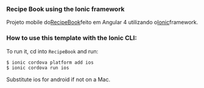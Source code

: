 ###  Recipe Book using the Ionic framework
Projeto mobile do[RecipeBook](https://github.com/shed0n/AngularProject)feito em Angular 4 utilizando o[Ionic](http://ionicframework.com/docs/)framework.

### How to use this template with the Ionic CLI:

To run it, cd into `RecipeBook` and run:

```bash
$ ionic cordova platform add ios
$ ionic cordova run ios
```

Substitute ios for android if not on a Mac.

